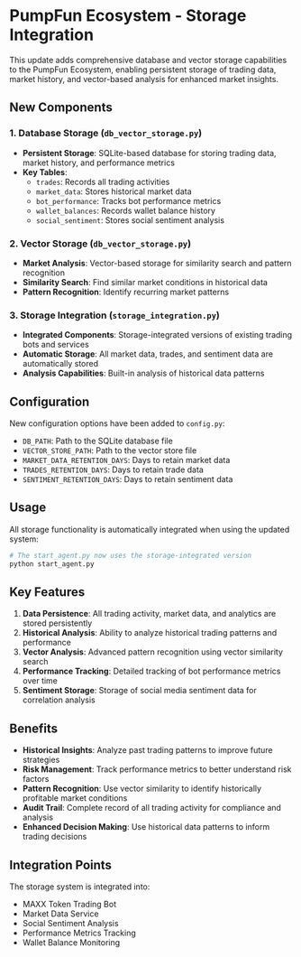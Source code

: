 # PumpFun Ecosystem - Storage Integration

This update adds comprehensive database and vector storage capabilities to the PumpFun Ecosystem, enabling persistent storage of trading data, market history, and vector-based analysis for enhanced market insights.

## New Components

### 1. Database Storage (`db_vector_storage.py`)
- **Persistent Storage**: SQLite-based database for storing trading data, market history, and performance metrics
- **Key Tables**:
  - `trades`: Records all trading activities
  - `market_data`: Stores historical market data
  - `bot_performance`: Tracks bot performance metrics
  - `wallet_balances`: Records wallet balance history
  - `social_sentiment`: Stores social sentiment analysis

### 2. Vector Storage (`db_vector_storage.py`)
- **Market Analysis**: Vector-based storage for similarity search and pattern recognition
- **Similarity Search**: Find similar market conditions in historical data
- **Pattern Recognition**: Identify recurring market patterns

### 3. Storage Integration (`storage_integration.py`)
- **Integrated Components**: Storage-integrated versions of existing trading bots and services
- **Automatic Storage**: All market data, trades, and sentiment data are automatically stored
- **Analysis Capabilities**: Built-in analysis of historical data patterns

## Configuration

New configuration options have been added to `config.py`:
- `DB_PATH`: Path to the SQLite database file
- `VECTOR_STORE_PATH`: Path to the vector store file
- `MARKET_DATA_RETENTION_DAYS`: Days to retain market data
- `TRADES_RETENTION_DAYS`: Days to retain trade data
- `SENTIMENT_RETENTION_DAYS`: Days to retain sentiment data

## Usage

All storage functionality is automatically integrated when using the updated system:

```python
# The start_agent.py now uses the storage-integrated version
python start_agent.py
```

## Key Features

1. **Data Persistence**: All trading activity, market data, and analytics are stored persistently
2. **Historical Analysis**: Ability to analyze historical trading patterns and performance
3. **Vector Analysis**: Advanced pattern recognition using vector similarity search
4. **Performance Tracking**: Detailed tracking of bot performance metrics over time
5. **Sentiment Storage**: Storage of social media sentiment data for correlation analysis

## Benefits

- **Historical Insights**: Analyze past trading patterns to improve future strategies
- **Risk Management**: Track performance metrics to better understand risk factors
- **Pattern Recognition**: Use vector similarity to identify historically profitable market conditions
- **Audit Trail**: Complete record of all trading activity for compliance and analysis
- **Enhanced Decision Making**: Use historical data patterns to inform trading decisions

## Integration Points

The storage system is integrated into:
- MAXX Token Trading Bot
- Market Data Service
- Social Sentiment Analysis
- Performance Metrics Tracking
- Wallet Balance Monitoring